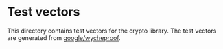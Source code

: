 Test vectors
============

This directory contains test vectors for the crypto library.
The test vectors are generated from 
[google/wycheproof](https://github.com/google/wycheproof).
